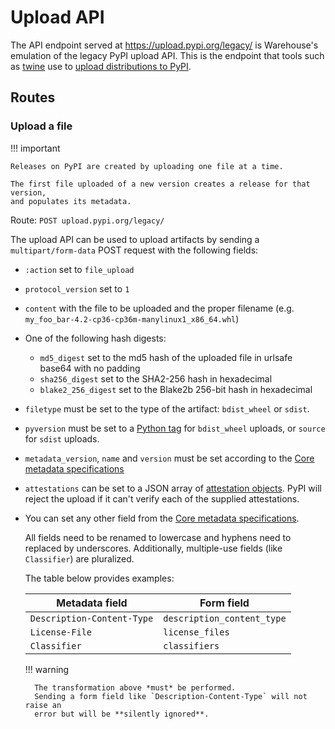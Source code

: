 # Upload API

The API endpoint served at <https://upload.pypi.org/legacy/>
is Warehouse's emulation of the legacy PyPI upload API. This is the endpoint
that tools such as [twine] use to [upload distributions to PyPI].

[twine]: https://twine.readthedocs.io/

[upload distributions to PyPI]: https://packaging.python.org/guides/distributing-packages-using-setuptools/#uploading-your-project-to-pypi

## Routes

### Upload a file

!!! important

    Releases on PyPI are created by uploading one file at a time.

    The first file uploaded of a new version creates a release for that version,
    and populates its metadata.

Route: `POST upload.pypi.org/legacy/`

The upload API can be used to upload artifacts by sending a `multipart/form-data`
POST request with the following fields:

- `:action` set to `file_upload`
- `protocol_version` set to `1`
- `content` with the file to be uploaded and the proper filename
  (e.g. `my_foo_bar-4.2-cp36-cp36m-manylinux1_x86_64.whl`)
- One of the following hash digests:
    - `md5_digest` set to the md5 hash of the uploaded file in urlsafe base64
      with no padding
    - `sha256_digest` set to the SHA2-256 hash in hexadecimal
    - `blake2_256_digest` set to the Blake2b 256-bit hash in hexadecimal
- `filetype` must be set to the type of the artifact: `bdist_wheel` or `sdist`.
- `pyversion` must be set to a [Python tag] for `bdist_wheel` uploads,
   or `source` for `sdist` uploads.
- `metadata_version`, `name` and `version` must be set according to the
  [Core metadata specifications]
- `attestations` can be set to a JSON array of [attestation objects].
  PyPI will reject the upload if it can't verify each of the
  supplied attestations.
- You can set any other field from the [Core metadata specifications].

    All fields need to be renamed to lowercase and hyphens need to replaced
    by underscores. Additionally, multiple-use fields (like `Classifier`)
    are pluralized.

    The table below provides examples:

    | Metadata field | Form field |
    |----------------|------------|
    | `Description-Content-Type` | `description_content_type` |
    | `License-File` | `license_files` |
    | `Classifier` | `classifiers` |

    !!! warning

        The transformation above *must* be performed.
        Sending a form field like `Description-Content-Type` will not raise an
        error but will be **silently ignored**.

[attestation objects]: ./integrity.md#concepts

[Core metadata specifications]: https://packaging.python.org/specifications/core-metadata

[Python tag]: https://packaging.python.org/en/latest/specifications/platform-compatibility-tags/#python-tag

